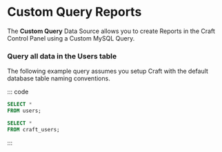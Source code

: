# Custom Query Reports

The **Custom Query** Data Source allows you to create Reports in the Craft Control Panel using a Custom MySQL Query.

### Query all data in the Users table 

The following example query assumes you setup Craft with the default database table naming conventions.

::: code

``` sql Craft 3
SELECT *
FROM users;
```

``` sql Craft 2
SELECT *
FROM craft_users;
```

:::
